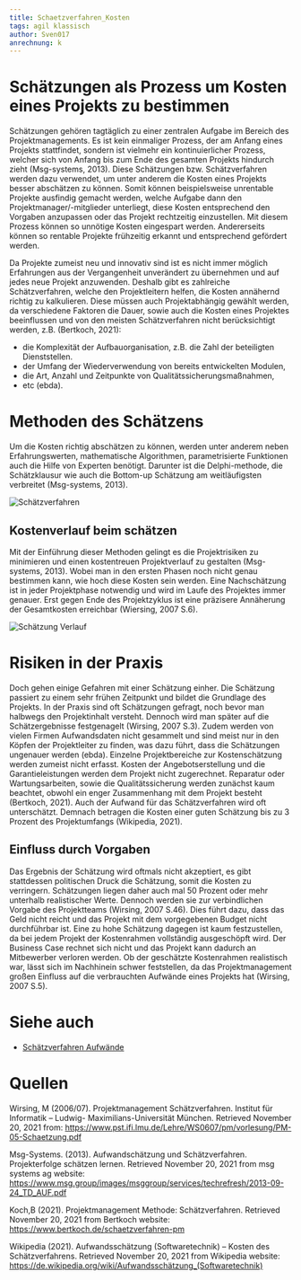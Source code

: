 ```yaml
---
title: Schaetzverfahren_Kosten
tags: agil klassisch
author: Sven017
anrechnung: k 
---
```


# Schätzungen als Prozess um Kosten eines Projekts zu bestimmen

Schätzungen gehören tagtäglich zu einer zentralen Aufgabe im Bereich des Projektmanagements. 
Es ist kein einmaliger Prozess, der am Anfang eines Projekts stattfindet, sondern ist vielmehr ein kontinuierlicher Prozess, 
welcher sich von Anfang bis zum Ende des gesamten Projekts hindurch zieht (Msg-systems, 2013). 
Diese Schätzungen bzw. Schätzverfahren werden dazu verwendet, um unter anderem die Kosten eines Projekts besser abschätzen zu können. 
Somit können beispielsweise unrentable Projekte ausfindig gemacht werden, welche Aufgabe dann den Projektmanager/-mitglieder unterliegt, 
diese Kosten entsprechend den Vorgaben anzupassen oder das Projekt rechtzeitig einzustellen. 
Mit diesem Prozess können so unnötige Kosten eingespart werden. Andererseits können so rentable Projekte frühzeitig erkannt und entsprechend gefördert werden.

Da Projekte zumeist neu und innovativ sind ist es nicht immer möglich Erfahrungen aus der Vergangenheit unverändert zu übernehmen 
und auf jedes neue Projekt anzuwenden. Deshalb gibt es zahlreiche Schätzverfahren, welche den Projektleitern helfen, die Kosten annähernd richtig zu kalkulieren. 
Diese müssen auch Projektabhängig gewählt werden, da verschiedene Faktoren die Dauer, sowie auch die Kosten eines Projektes beeinflussen 
und von den meisten Schätzverfahren nicht berücksichtigt werden, z.B. (Bertkoch, 2021):

*	die Komplexität der Aufbauorganisation, z.B. die Zahl der beteiligten Dienststellen.
*	der Umfang der Wiederverwendung von bereits entwickelten Modulen,
*	die Art, Anzahl und Zeitpunkte von Qualitätssicherungsmaßnahmen,
*	etc (ebda).

# Methoden des Schätzens

Um die Kosten richtig abschätzen zu können, werden unter anderem neben Erfahrungswerten, mathematische Algorithmen, 
parametrisierte Funktionen auch die Hilfe von Experten benötigt. Darunter ist die Delphi-methode, die Schätzklausur 
wie auch die Bottom-up Schätzung am weitläufigsten verbreitet (Msg-systems, 2013).



![Schätzverfahren](https://user-images.githubusercontent.com/92786983/142908450-9e7ba794-7acc-464d-af63-1de9291c2dc6.jpg)




## Kostenverlauf beim schätzen

Mit der Einführung dieser Methoden gelingt es die Projektrisiken zu minimieren und einen kostentreuen Projektverlauf zu gestalten (Msg-systems, 2013). 
Wobei man in den ersten Phasen noch nicht genau bestimmen kann, wie hoch diese Kosten sein werden. 
Eine Nachschätzung ist in jeder Projektphase notwendig und wird im Laufe des Projektes immer genauer. 
Erst gegen Ende des Projektzyklus ist eine präzisere Annäherung der Gesamtkosten erreichbar (Wiersing, 2007 S.6). 



![Schätzung Verlauf](https://user-images.githubusercontent.com/92786983/142908638-2952ff7d-048d-4e1a-90e8-974715665edb.jpg)




# Risiken in der Praxis

Doch gehen einige Gefahren mit einer Schätzung einher. Die Schätzung passiert zu einem sehr frühen Zeitpunkt und bildet die Grundlage des Projekts. 
In der Praxis sind oft Schätzungen gefragt, noch bevor man halbwegs den Projektinhalt versteht.
Dennoch wird man später auf die Schätzergebnisse festgenagelt (Wirsing, 2007 S.3).
Zudem werden von vielen Firmen Aufwandsdaten nicht gesammelt und sind meist nur in den Köpfen der Projektleiter zu finden, 
was dazu führt, dass die Schätzungen ungenauer werden (ebda).
Einzelne Projektbereiche zur Kostenschätzung werden zumeist nicht erfasst. Kosten der Angebotserstellung und die Garantieleistungen 
werden dem Projekt nicht zugerechnet. Reparatur oder Wartungsarbeiten, sowie die Qualitätssicherung werden zunächst kaum beachtet, 
obwohl ein enger Zusammenhang mit dem Projekt besteht (Bertkoch, 2021). Auch der Aufwand für das Schätzverfahren wird oft unterschätzt. 
Demnach betragen die Kosten einer guten Schätzung bis zu 3 Prozent des Projektumfangs (Wikipedia, 2021).

## Einfluss durch Vorgaben

Das Ergebnis der Schätzung wird oftmals nicht akzeptiert, es gibt stattdessen politischen Druck die Schätzung, somit die Kosten zu verringern. 
Schätzungen liegen daher auch mal 50 Prozent oder mehr unterhalb realistischer Werte. 
Dennoch werden sie zur verbindlichen Vorgabe des Projektteams (Wirsing, 2007 S.46). Dies führt dazu, dass das Geld nicht reicht 
und das Projekt mit dem vorgegebenen Budget nicht durchführbar ist. Eine zu hohe Schätzung dagegen ist kaum festzustellen, 
da bei jedem Projekt der Kostenrahmen vollständig ausgeschöpft wird. Der Business Case rechnet sich nicht und das Projekt kann dadurch 
an Mitbewerber verloren werden. Ob der geschätzte Kostenrahmen realistisch war, lässt sich im Nachhinein schwer feststellen, 
da das Projektmanagement großen Einfluss auf die verbrauchten Aufwände eines Projekts hat (Wirsing, 2007 S.5).




# Siehe auch

* [Schätzverfahren Aufwände](Schaetzverfahren_Aufwaende.md)


# Quellen

Wirsing, M (2006/07). Projektmanagement Schätzverfahren. 
Institut für Informatik – Ludwig- Maximilians-Universität München. Retrieved November 20, 2021 from:
https://www.pst.ifi.lmu.de/Lehre/WS0607/pm/vorlesung/PM-05-Schaetzung.pdf

Msg-Systems. (2013). Aufwandschätzung und Schätzverfahren. Projekterfolge schätzen lernen. 
Retrieved November 20, 2021 from msg systems ag website:
https://www.msg.group/images/msggroup/services/techrefresh/2013-09-24_TD_AUF.pdf

Koch,B (2021). Projektmanagement Methode: Schätzverfahren. 
Retrieved November 20, 2021 from Bertkoch website: 
https://www.bertkoch.de/schaetzverfahren-pm

Wikipedia (2021). Aufwandsschätzung (Softwaretechnik) – Kosten des Schätzverfahrens.
Retrieved November 20, 2021 from Wikipedia website:
https://de.wikipedia.org/wiki/Aufwandsschätzung_(Softwaretechnik)
